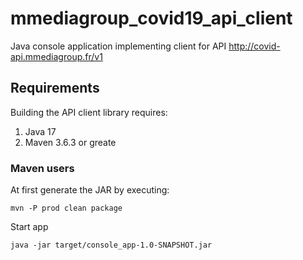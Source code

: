 # mmediagroup_covid19_api_client
Java console application implementing client for API http://covid-api.mmediagroup.fr/v1

## Requirements

Building the API client library requires:
1. Java 17
2. Maven 3.6.3 or greate

### Maven users

At first generate the JAR by executing:

```shell
mvn -P prod clean package
```

Start app

```shell
java -jar target/console_app-1.0-SNAPSHOT.jar
```